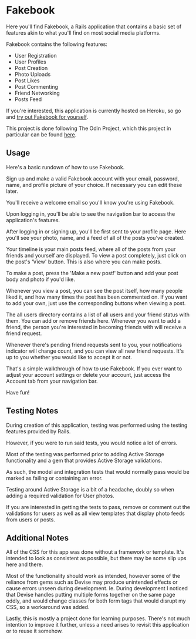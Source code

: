 # Fakebook

Here you'll find Fakebook, a Rails application that contains a basic set
of features akin to what you'll find on most social media platforms.

Fakebook contains the following features:

* User Registration
* User Profiles
* Post Creation
* Photo Uploads
* Post Likes
* Post Commenting
* Friend Networking
* Posts Feed

If you're interested, this application is currently hosted on Heroku, so go
and [try out Fakebook for yourself](https://rg-fakebook.herokuapp.com/).

This project is done following The Odin Project, which this project in particular can
be found [here](https://www.theodinproject.com/courses/ruby-on-rails/lessons/final-project).

## Usage

Here's a basic rundown of how to use Fakebook.

Sign up and make a valid Fakebook account with your email, password, name, 
and profile picture of your choice. If necessary you can edit these later.

You'll receive a welcome email so you'll know you're using Fakebook.

Upon logging in, you'll be able to see the navigation bar to access the
application's features.

After logging in or signing up, you'll be first sent to your profile page. 
Here you'll see your photo, name, and a feed of all of the posts you've 
created.

Your timeline is your main posts feed, where all of the posts from your
friends and yourself are displayed. To view a post completely, just click
on the post's 'View' button. This is also where you can make posts.

To make a post, press the 'Make a new post!' button and add your post body
and photo if you'd like.

Whenever you view a post, you can see the post itself, how many people liked
it, and how many times the post has been commented on. If you want to add
your own, just use the corresponding buttons when viewing a post.

The all users directory contains a list of all users and your friend status with
them. You can add or remove friends here. Whenever you want to add a friend,
the person you're interested in becoming friends with will receive a friend
request.

Whenever there's pending friend requests sent to you, your notifications
indicator will change count, and you can view all new friend requests. It's
up to you whether you would like to accept it or not.

That's a simple walkthrough of how to use Fakebook. If you ever want to adjust
your account settings or delete your account, just access the Account tab from
your navigation bar.

Have fun!

## Testing Notes

During creation of this application, testing was performed using the testing 
features provided by Rails. 

However, if you were to run said tests, you would notice a lot of errors.

Most of the testing was performed prior to adding Active Storage functionality
and a gem that provides Active Storage validations.

As such, the model and integration tests that would normally pass would be marked
as failing or containing an error.

Testing around Active Storage is a bit of a headache, doubly so when adding a
required validation for User photos.

If you are interested in getting the tests to pass, remove or comment out the 
validations for users as well as all view templates that display photo feeds 
from users or posts.

## Additional Notes

All of the CSS for this app was done without a framework or template. It's
intended to look as consistent as possible, but there may be some slip ups
here and there.

Most of the functionality should work as intended, however some of the reliance
from gems such as Devise may produce unintended effects or cause errors unseen
during development. Ie. During development I noticed that Devise handles
putting multiple forms together on the same page oddly, and would change classes
for both form tags that would disrupt my CSS, so a workaround was added.

Lastly, this is mostly a project done for learning purposes. There's not much
intention to improve it further, unless a need arises to revisit this application
or to reuse it somehow.